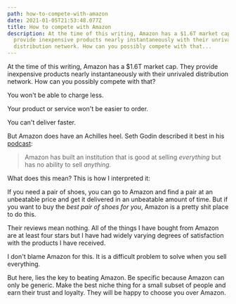 ```yaml
---
path: how-to-compete-with-amazon
date: 2021-01-05T21:53:48.077Z
title: How to compete with Amazon
description: At the time of this writing, Amazon has a $1.6T market cap. They
  provide inexpensive products nearly instantaneously with their unrivaled
  distribution network. How can you possibly compete with that...
---
```

At the time of this writing, Amazon has a $1.6T market cap. They provide inexpensive products nearly instantaneously with their unrivaled distribution network. How can you possibly compete with that?

You won't be able to charge less.

Your product or service won't be easier to order.

You can't deliver faster.

But Amazon does have an Achilles heel. Seth Godin described it best in his [podcast](https://open.spotify.com/episode/55f6kNys1geQ3x8QwdviHW?si=8VHsA8ZyQ4yij8JlYW6Crg):

> Amazon has built an institution that is good at selling *everything* but has no ability to sell *anything.*

What does this mean? This is how I interpreted it: 

If you need a pair of shoes, you can go to Amazon and find a pair at an unbeatable price and get it delivered in an unbeatable amount of time. But if you want to buy the *best pair of shoes for you*, Amazon is a pretty shit place to do this.

Their reviews mean nothing. All of the things I have bought from Amazon are at least four stars but I have had widely varying degrees of satisfaction with the products I have received. 

I don't blame Amazon for this. It is a difficult problem to solve when you sell everything. 

But here, lies the key to beating Amazon. Be specific because Amazon can only be generic. Make the best niche thing for a small subset of people and earn their trust and loyalty. They will be happy to choose you over Amazon.